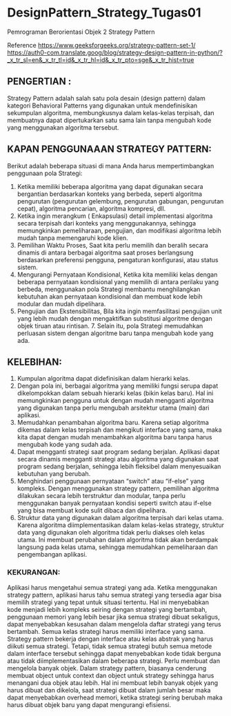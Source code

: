 # DesignPattern_Strategy_Tugas01
Pemrograman Berorientasi Objek 2
Strategy Pattern

Reference
https://www.geeksforgeeks.org/strategy-pattern-set-1/
https://auth0-com.translate.goog/blog/strategy-design-pattern-in-python/?_x_tr_sl=en&_x_tr_tl=id&_x_tr_hl=id&_x_tr_pto=sge&_x_tr_hist=true 

## PENGERTIAN :
 Strategy Pattern adalah salah satu pola desain (design pattern) dalam kategori Behavioral Patterns yang digunakan untuk mendefinisikan sekumpulan algoritma, membungkusnya dalam kelas-kelas terpisah, dan membuatnya dapat dipertukarkan satu sama lain tanpa mengubah kode yang menggunakan algoritma tersebut.

## KAPAN PENGGUNAAAN STRATEGY PATTERN: 
Berikut adalah beberapa situasi di mana Anda harus mempertimbangkan penggunaan pola Strategi:
1. Ketika memiliki beberapa algoritma yang dapat digunakan secara bergantian berdasarkan konteks yang berbeda, seperti algoritma pengurutan (pengurutan gelembung, pengurutan gabungan, pengurutan cepat), algoritma pencarian, algoritma kompresi, dll.
2. Ketika ingin merangkum ( Enkapsulasi) detail implementasi algoritma secara terpisah dari konteks yang menggunakannya, sehingga memungkinkan pemeliharaan, pengujian, dan modifikasi algoritma lebih mudah tanpa memengaruhi kode klien.
3. Pemilihan Waktu Proses, Saat kita perlu memilih dan beralih secara dinamis di antara berbagai algoritma saat proses berlangsung berdasarkan preferensi pengguna, pengaturan konfigurasi, atau status sistem.
4. Mengurangi Pernyataan Kondisional,  Ketika kita  memiliki kelas dengan beberapa pernyataan kondisional yang memilih di antara perilaku yang berbeda, menggunakan pola Strategi membantu menghilangkan kebutuhan akan pernyataan kondisional dan membuat kode lebih modular dan mudah dipelihara.
6. Pengujian dan Ekstensibilitas, Bila kita ingin memfasilitasi pengujian unit yang lebih mudah dengan mengaktifkan substitusi algoritme dengan objek tiruan atau rintisan. 7. Selain itu, pola Strategi memudahkan perluasan sistem dengan algoritme baru tanpa mengubah kode yang ada.

## KELEBIHAN:
1. Kumpulan algoritma dapat didefinisikan dalam hierarki kelas.
2. Dengan pola ini, berbagai algoritma yang memiliki fungsi serupa dapat dikelompokkan dalam sebuah hierarki kelas (bikin kelas baru). Hal ini memungkinkan pengguna untuk dengan mudah mengganti algoritma yang digunakan tanpa perlu mengubah arsitektur utama (main) dari aplikasi.
2. Memudahkan penambahan algoritma baru.
Karena setiap algoritma dikemas dalam kelas terpisah dan mengikuti interface yang sama, maka kita dapat dengan mudah menambahkan algoritma baru tanpa harus mengubah kode yang sudah ada.
3. Dapat mengganti strategi saat program sedang berjalan.
Aplikasi dapat secara dinamis mengganti strategi atau algoritma yang digunakan saat program sedang berjalan, sehingga lebih fleksibel dalam menyesuaikan kebutuhan yang berubah.
4. Menghindari penggunaan pernyataan “switch” atau “if-else” yang kompleks.
Dengan menggunakan strategy pattern, pemilihan algoritma dilakukan secara lebih terstruktur dan modular, tanpa perlu menggunakan banyak pernyataan kondisi seperti switch atau if-else yang bisa membuat kode sulit dibaca dan dipelihara.
5. Struktur data yang digunakan dalam algoritma terpisah dari kelas utama.
Karena algoritma diimplementasikan dalam kelas-kelas strategy, struktur data yang digunakan oleh algoritma tidak perlu diakses oleh kelas utama. Ini membuat perubahan dalam algoritma tidak akan berdampak langsung pada kelas utama, sehingga memudahkan pemeliharaan dan pengembangan aplikasi.




### KEKURANGAN:
Aplikasi harus mengetahui semua strategi yang ada.
Ketika menggunakan strategy pattern, aplikasi harus tahu semua strategi yang tersedia agar bisa memilih strategi yang tepat untuk situasi tertentu. Hal ini menyebabkan kode menjadi lebih kompleks seiring dengan strategi yang bertambah, penggunaan memori yang lebih besar jika semua strategi dibuat sekaligus, dapat menyebabkan kesusahan dalam mengelola daftar strategi yang terus bertambah.
Semua kelas strategi harus memiliki interface yang sama.
Strategy pattern bekerja dengan interface atau kelas abstrak yang harus diikuti semua strategi. Tetapi, tidak semua strategi butuh semua metode dalam interface tersebut sehingga dapat menyebabkan kode tidak berguna atau tidak diimplementasikan dalam beberapa strategi.
Perlu membuat dan mengelola banyak objek.
Dalam strategy pattern, biasanya cenderung membuat object untuk context dan object untuk strategy sehingga harus menangani dua objek atau lebih. Hal ini membuat lebih banyak objek yang harus dibuat dan dikelola, saat strategi dibuat dalam jumlah besar maka dapat menyebabkan overhead memori, ketika strategi sering berubah maka harus dibuat objek baru yang dapat mengurangi efisiensi.
